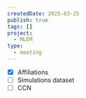 ```yaml
---
createdDate: 2025-03-25
publish: true
tags: []
project:
  - MLEM
type:
  - meeting
---
```

- [x] Affiliations
- [ ] Simulations dataset
- [ ] CCN